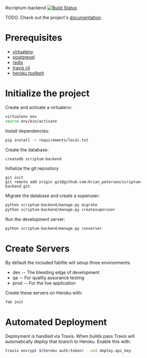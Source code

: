 #scriptum-backend
[![Build Status](https://travis-ci.org/brian_petersen/scriptum-backend.svg?branch=master)](https://travis-ci.org/brian_petersen/scriptum-backend)

TODO. Check out the project's [documentation](http://brian_petersen.github.io/scriptum-backend/).

# Prerequisites
- [virtualenv](https://virtualenv.pypa.io/en/latest/)
- [postgresql](http://www.postgresql.org/)
- [redis](http://redis.io/)
- [travis cli](http://blog.travis-ci.com/2013-01-14-new-client/)
- [heroku toolbelt](https://toolbelt.heroku.com/)

# Initialize the project
Create and activate a virtualenv:

```bash
virtualenv env
source env/bin/activate
```
Install dependencies:

```bash
pip install -r requirements/local.txt
```
Create the database:

```bash
createdb scriptum-backend
```
Initialize the git repository

```
git init
git remote add origin git@github.com:brian_petersen/scriptum-backend.git
```

Migrate the database and create a superuser:
```bash
python scriptum-backend/manage.py migrate
python scriptum-backend/manage.py createsuperuser
```

Run the development server:
```bash
python scriptum-backend/manage.py runserver
```

# Create Servers
By default the included fabfile will setup three environments:

- dev -- The bleeding edge of development
- qa -- For quality assurance testing
- prod -- For the live application

Create these servers on Heroku with:

```bash
fab init
```

# Automated Deployment
Deployment is handled via Travis. When builds pass Travis will automatically deploy that branch to Heroku. Enable this with:
```bash
travis encrypt $(heroku auth:token) --add deploy.api_key
```
